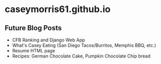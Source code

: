 # caseymorris61.github.io

## Future Blog Posts
* CFB Ranking and Django Web App
* What's Casey Eating (San Diego Tacos/Burritos, Memphis BBQ, etc.)
* Resume HTML page
* Recipes: German Chocolate Cake, Pumpkin Chocolate Chip bread

